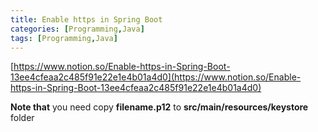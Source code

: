 ```yaml
---
title: Enable https in Spring Boot
categories: [Programming,Java]
tags: [Programming,Java]
---
```


[https://www.notion.so/Enable-https-in-Spring-Boot-13ee4cfeaa2c485f91e22e1e4b01a4d0](https://www.notion.so/Enable-https-in-Spring-Boot-13ee4cfeaa2c485f91e22e1e4b01a4d0)


**Note that** you need copy **filename.p12** to **src/main/resources/keystore** folder


